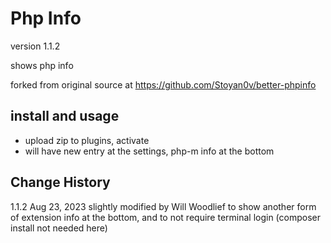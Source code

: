 # Php Info

version 1.1.2

shows php info

forked from original source at https://github.com/Stoyan0v/better-phpinfo

## install and usage
* upload zip to plugins, activate
* will have new entry at the settings, php-m info at the bottom 

## Change History

1.1.2 Aug 23, 2023
slightly modified by Will Woodlief to show another form of extension info at the bottom, and to not require terminal login
(composer install not needed here)

